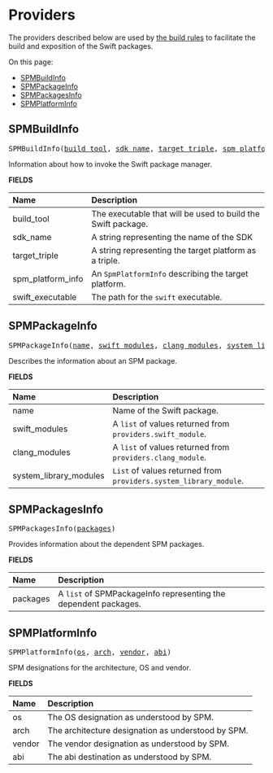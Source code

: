 <!-- Generated with Stardoc, Do Not Edit! -->
# Providers

The providers described below are used by [the build rules](/doc/build_rules.md) to
facilitate the build and exposition of the Swift packages.

On this page:

  * [SPMBuildInfo](#SPMBuildInfo)
  * [SPMPackageInfo](#SPMPackageInfo)
  * [SPMPackagesInfo](#SPMPackagesInfo)
  * [SPMPlatformInfo](#SPMPlatformInfo)

<a id="#SPMBuildInfo"></a>

## SPMBuildInfo

<pre>
SPMBuildInfo(<a href="#SPMBuildInfo-build_tool">build_tool</a>, <a href="#SPMBuildInfo-sdk_name">sdk_name</a>, <a href="#SPMBuildInfo-target_triple">target_triple</a>, <a href="#SPMBuildInfo-spm_platform_info">spm_platform_info</a>, <a href="#SPMBuildInfo-swift_executable">swift_executable</a>)
</pre>

Information about how to invoke the Swift package manager.

**FIELDS**


| Name  | Description |
| :------------- | :------------- |
| <a id="SPMBuildInfo-build_tool"></a>build_tool |  The executable that will be used to build the Swift package.    |
| <a id="SPMBuildInfo-sdk_name"></a>sdk_name |  A string representing the name of the SDK    |
| <a id="SPMBuildInfo-target_triple"></a>target_triple |  A string representing the target platform as a triple.    |
| <a id="SPMBuildInfo-spm_platform_info"></a>spm_platform_info |  An <code>SpmPlatformInfo</code> describing the target platform.    |
| <a id="SPMBuildInfo-swift_executable"></a>swift_executable |  The path for the <code>swift</code> executable.    |


<a id="#SPMPackageInfo"></a>

## SPMPackageInfo

<pre>
SPMPackageInfo(<a href="#SPMPackageInfo-name">name</a>, <a href="#SPMPackageInfo-swift_modules">swift_modules</a>, <a href="#SPMPackageInfo-clang_modules">clang_modules</a>, <a href="#SPMPackageInfo-system_library_modules">system_library_modules</a>)
</pre>

Describes the information about an SPM package.

**FIELDS**


| Name  | Description |
| :------------- | :------------- |
| <a id="SPMPackageInfo-name"></a>name |  Name of the Swift package.    |
| <a id="SPMPackageInfo-swift_modules"></a>swift_modules |  A <code>list</code> of values returned from <code>providers.swift_module</code>.    |
| <a id="SPMPackageInfo-clang_modules"></a>clang_modules |  A <code>list</code> of values returned from <code>providers.clang_module</code>.    |
| <a id="SPMPackageInfo-system_library_modules"></a>system_library_modules |  <code>List</code> of values returned from <code>providers.system_library_module</code>.    |


<a id="#SPMPackagesInfo"></a>

## SPMPackagesInfo

<pre>
SPMPackagesInfo(<a href="#SPMPackagesInfo-packages">packages</a>)
</pre>

Provides information about the dependent SPM packages.

**FIELDS**


| Name  | Description |
| :------------- | :------------- |
| <a id="SPMPackagesInfo-packages"></a>packages |  A <code>list</code> of SPMPackageInfo representing the dependent packages.    |


<a id="#SPMPlatformInfo"></a>

## SPMPlatformInfo

<pre>
SPMPlatformInfo(<a href="#SPMPlatformInfo-os">os</a>, <a href="#SPMPlatformInfo-arch">arch</a>, <a href="#SPMPlatformInfo-vendor">vendor</a>, <a href="#SPMPlatformInfo-abi">abi</a>)
</pre>

SPM designations for the architecture, OS and vendor.

**FIELDS**


| Name  | Description |
| :------------- | :------------- |
| <a id="SPMPlatformInfo-os"></a>os |  The OS designation as understood by SPM.    |
| <a id="SPMPlatformInfo-arch"></a>arch |  The architecture designation as understood by SPM.    |
| <a id="SPMPlatformInfo-vendor"></a>vendor |  The vendor designation as understood by SPM.    |
| <a id="SPMPlatformInfo-abi"></a>abi |  The abi destination as understood by SPM.    |


